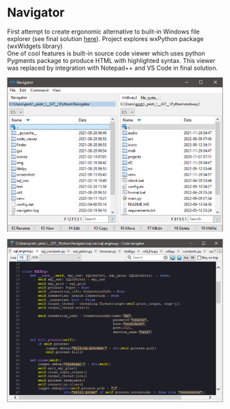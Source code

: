 # Navigator

First attempt to create ergonomic alternative to built-in Windows file explorer (see final solution [here](https://github.com/ppiecha/file_system)).
Project explores wxPython package (wxWidgets library)\
One of cool features is built-in source code viewer which uses python Pygments package to produce HTML with highlighted syntax. 
This viewer was replaced by integration with Notepad++ and VS Code in final solution.

![Navigator screenshot](./screenshot/navigator.png "Navigator screenshot")

![Navigator screenshot](./screenshot/viewer.png "Navigator screenshot")